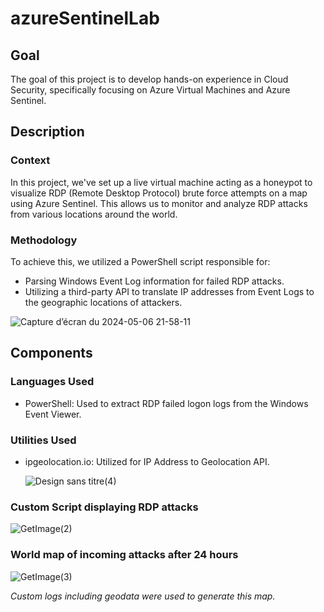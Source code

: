 
<body>
  <h1>azureSentinelLab</h1>

  <h2>Goal</h2>
  <p>The goal of this project is to develop hands-on experience in Cloud Security, specifically focusing on Azure Virtual Machines and Azure Sentinel.</p>

  <h2>Description</h2>

  <h3>Context</h3>
  <p>In this project, we've set up a live virtual machine acting as a honeypot to visualize RDP (Remote Desktop Protocol) brute force attempts on a map using Azure Sentinel. This allows us to monitor and analyze RDP attacks from various locations around the world.</p>

  <h3>Methodology</h3>
  <p>To achieve this, we utilized a PowerShell script responsible for:</p>
  <ul>
    <li>Parsing Windows Event Log information for failed RDP attacks.</li>
    <li>Utilizing a third-party API to translate IP addresses from Event Logs to the geographic locations of attackers.</li>
  </ul>
  

![Capture d’écran du 2024-05-06 21-58-11](https://github.com/gkounga/azureSentinelLab/assets/99138607/99b9e66a-9832-49ed-b899-184d11ce1600)

 
  <h2>Components</h2>

  <h3>Languages Used</h3>
  <ul>
    <li>PowerShell: Used to extract RDP failed logon logs from the Windows Event Viewer.</li>
  </ul>

  <h3>Utilities Used</h3>
  <ul>
    <li>ipgeolocation.io: Utilized for IP Address to Geolocation API.</li>

![Design sans titre(4)](https://github.com/gkounga/azureSentinelLab/assets/99138607/ff6e8c31-70be-47d7-bd20-d18266a26b75)

    
  </ul>
  
  <h3> Custom Script displaying RDP attacks </h3>

![GetImage(2)](https://github.com/gkounga/azureSentinelLab/assets/99138607/041d29d0-8c26-4a28-aecc-5124dc67b23a)

  <h3> World map of incoming attacks after 24 hours</h3>

 ![GetImage(3)](https://github.com/gkounga/azureSentinelLab/assets/99138607/8c6eb235-0c5a-48fa-b07c-3bb662dc481b)

<p><em>Custom logs including geodata were used to generate this map.</em></p>

</body>

